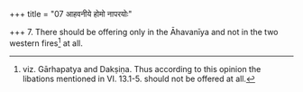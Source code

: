 +++
title = "07 आहवनीये होमो नापरयोः"

+++
7. There should be offering only in the Āhavanīya and not in the two western fires[^1] at all.  


[^1]: viz. Gārhapatya and Dakṣiṇa. Thus according to this opinion the libations mentioned in VI. 13.1-5. should not be offered at all.
